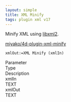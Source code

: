 ```yaml
---
layout: simple
title: XML Minify
tags: plugin xml v17
---
```


Minify XML using [libxml2](http://xmlsoft.org).

<!--more-->

[miyako/4d-plugin-xml-minify](https://github.com/miyako/4d-plugin-xml-minify/)

```
xmlOut:=XML Minify (xmlIn)
```

<div class="grid">
  <div class="syntax-th cell cell--2">Parameter</div>
  <div class="syntax-th cell cell--2">Type</div>
  <div class="syntax-th cell cell--8">Description</div>
  <div class="syntax-td cell cell--2">xmlIn</div>
  <div class="syntax-td cell cell--2">TEXT</div>
  <div class="syntax-td cell cell--8"></div>  
  <div class="syntax-td cell cell--2">xmlOut</div>
  <div class="syntax-td cell cell--2">TEXT</div>
  <div class="syntax-td cell cell--8"></div>    
</div>

